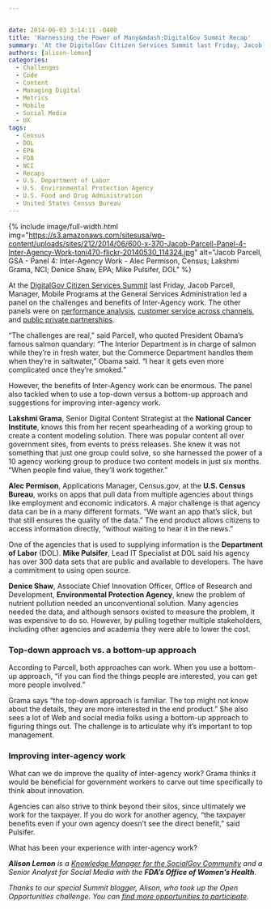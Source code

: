 ```yaml
---


date: 2014-06-03 3:14:11 -0400
title: 'Harnessing the Power of Many&mdash;DigitalGov Summit Recap'
summary: 'At the DigitalGov Citizen Services Summit last Friday, Jacob Parcell, Manager, Mobile Programs at the General Services Administration led a panel on the challenges and benefits of Inter-Agency work. The other panels were on&nbsp;performance analysis, customer service across channels, and public private partnerships. &ldquo;The challenges are real,&rdquo; said Parcell, who quoted President Obama&amp;#8217;s famous salmon'
authors: [alison-lemon]
categories:
  - Challenges
  - Code
  - Content
  - Managing Digital
  - Metrics
  - Mobile
  - Social Media
  - UX
tags:
  - Census
  - DOL
  - EPA
  - FDA
  - NCI
  - Recaps
  - U.S. Department of Labor
  - U.S. Environmental Protection Agency
  - U.S. Food and Drug Administration
  - United States Census Bureau
---
```



{% include image/full-width.html img="https://s3.amazonaws.com/sitesusa/wp-content/uploads/sites/212/2014/06/600-x-370-Jacob-Parcell-Panel-4-Inter-Agency-Work-toni470-flickr-20140530_114324.jpg" alt="Jacob Parcell, GSA - Panel 4: Inter-Agency Work - Alec Permison, Census; Lakshmi Grama, NCI; Denice Shaw, EPA; Mike Pulsifer, DOL" %} 

At the [DigitalGov Citizen Services Summit](https://www.WHATEVER/2014/05/30/digitalgov-citizen-services-summit-a-success/) last Friday, Jacob Parcell, Manager, Mobile Programs at the General Services Administration led a panel on the challenges and benefits of Inter-Agency work. The other panels were on [performance analysis](https://www.WHATEVER/2014/06/03/digitalgov-summit-panels-recap/), [customer service across channels](https://www.WHATEVER/2014/06/05/the-importance-of-cross-channel-customer-service-digitalgov-summit-recap/ "The Importance of Cross-Channel Customer Service—DigitalGov Summit Recap"), and [public private partnerships](https://www.WHATEVER/2014/06/05/overcoming-barriers-digitalgov-summit-recap/ "Overcoming Barriers—DigitalGov Summit Recap").

“The challenges are real,” said Parcell, who quoted President Obama&#8217;s famous salmon quandary: “The Interior Department is in charge of salmon while they&#8217;re in fresh water, but the Commerce Department handles them when they&#8217;re in saltwater,” Obama said. “I hear it gets even more complicated once they&#8217;re smoked.”

However, the benefits of Inter-Agency work can be enormous. The panel also tackled when to use a top-down versus a bottom-up approach and suggestions for improving inter-agency work.

**Lakshmi Grama**, Senior Digital Content Strategist at the **National Cancer Institute**, knows this from her recent spearheading of a working group to create a content modeling solution. There was popular content all over government sites, from events to press releases. She knew it was not something that just one group could solve, so she harnessed the power of a 10 agency working group to produce two content models in just six months. “When people find value, they&#8217;ll work together.”

**Alec Permison**, Applications Manager, Census.gov, at the **U.S. Census Bureau**, works on apps that pull data from multiple agencies about things like employment and economic indicators. A major challenge is that agency data can be in a many different formats. “We want an app that&#8217;s slick, but that still ensures the quality of the data.” The end product allows citizens to access information directly, “without waiting to hear it in the news.”

One of the agencies that is used to supplying information is the **Department of Labor** (DOL). **Mike Pulsifer**, Lead IT Specialist at DOL said his agency has over 300 data sets that are public and available to developers. The have a commitment to using open source.

**Denice Shaw**, Associate Chief Innovation Officer, Office of Research and Development, **Environmental Protection Agency**, knew the problem of nutrient pollution needed an unconventional solution. Many agencies needed the data, and although sensors existed to measure the problem, it was expensive to do so. However, by pulling together multiple stakeholders, including other agencies and academia they were able to lower the cost.

### Top-down approach vs. a bottom-up approach

According to Parcell, both approaches can work. When you use a bottom-up approach, “if you can find the things people are interested, you can get more people involved.”

Grama says “the top-down approach is familiar. The top might not know about the details, they are more interested in the end product.” She also sees a lot of Web and social media folks using a bottom-up approach to figuring things out. The challenge is to articulate why it&#8217;s important to top management.

### Improving inter-agency work

What can we do improve the quality of inter-agency work? Grama thinks it would be beneficial for government workers to carve out time specifically to think about innovation.

Agencies can also strive to think beyond their silos, since ultimately we work for the taxpayer. If you do work for another agency, “the taxpayer benefits even if your own agency doesn&#8217;t see the direct benefit,” said Pulsifer.

What has been your experience with inter-agency work?

_**Alison Lemon** is a [Knowledge Manager for the SocialGov Community](https://www.WHATEVER/?s=alison+lemon) and a Senior Analyst for Social Media with the **FDA’s Office of Women’s Health**._

_Thanks to our special Summit blogger, Alison, who took up the Open Opportunities challenge. You can [find more opportunities to participate](http://gsablogs.gsa.gov/dsic/category/open-opportunities/)._